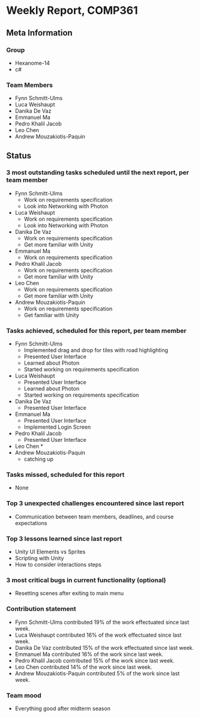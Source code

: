 # Weekly Report, COMP361

## Meta Information

### Group

 * Hexanome-14
 * c#
### Team Members

 * Fynn Schmitt-Ulms
 * Luca Weishaupt
 * Danika De Vaz
 * Emmanuel Ma
 * Pedro Khalil Jacob
 * Leo Chen
 * Andrew Mouzakiotis-Paquin

## Status

### 3 most outstanding tasks scheduled until the next report, per team member

 * Fynn Schmitt-Ulms
   * Work on requirements specification
   * Look into Networking with Photon
 * Luca Weishaupt
   * Work on requirements specification
   * Look into Networking with Photon
 * Danika De Vaz
   * Work on requirements specification
   * Get more familiar with Unity
 * Emmanuel Ma 
   * Work on requirements specification
 * Pedro Khalil Jacob
   * Work on requirements specification
   * Get more familiar with Unity
 * Leo Chen
   * Work on requirements specification
   * Get more familiar with Unity
 * Andrew Mouzakiotis-Paquin
   * Work on requirements specification
   * Get familiar with Unity

### Tasks achieved, scheduled for this report, per team member

 * Fynn Schmitt-Ulms
   * Implemented drag and drop for tiles with road highlighting
   * Presented User Interface
   * Learned about Photon
   * Started working on requirements specification
 * Luca Weishaupt
   * Presented User Interface
   * Learned about Photon
   * Started working on requirements specification
 * Danika De Vaz
   * Presented User Interface
 * Emmanuel Ma
   * Presented User Interface
   * Implemented Login Screen
 * Pedro Khalil Jacob
   * Presented User Interface
 * Leo Chen
   * 
 * Andrew Mouzakiotis-Paquin
   * catching up

### Tasks missed, scheduled for this report

 * None

### Top 3 unexpected challenges encountered since last report

 * Communication between team members, deadlines, and course expectations

### Top 3 lessons learned since last report

 * Unity UI Elements vs Sprites
 * Scripting with Unity
 * How to consider interactions steps

### 3 most critical bugs in current functionality (optional)

 * Resetting scenes after exiting to main menu

### Contribution statement

 * Fynn Schmitt-Ulms contributed 19% of the work effectuated since last week.
 * Luca Weishaupt contributed 16% of the work effectuated since last week.
 * Danika De Vaz contributed 15% of the work effectuated since last week.
 * Emmanuel Ma contributed 16% of the work since last week.
 * Pedro Khalil Jacob contributed 15% of the work since last week.
 * Leo Chen contributed 14% of the work since last week.
 * Andrew Mouzakiotis-Paquin contributed 5% of the work since last week.

### Team mood

 * Everything good after midterm season
